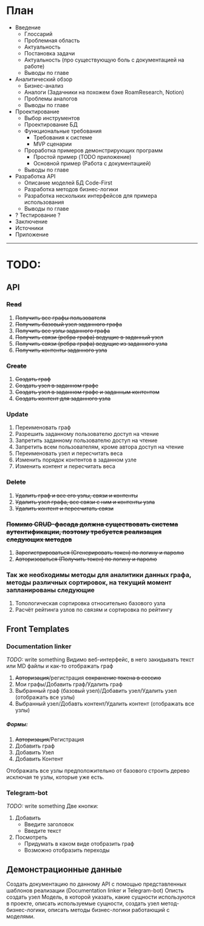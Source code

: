 # План
- Введение
    - Глоссарий
    - Проблемная область
    - Актуальность
    - Постановка задачи
    - Актуальность (про существующую боль с документацией на работе)
    - Выводы по главе
- Аналитический обзор
    - Бизнес-анализ
    - Аналоги (Задачники на похожем бэке RoamResearch, Notion)
    - Проблемы аналогов
    - Выводы по главе
- Проектирование
    - Выбор инструментов
    - Проектирование БД
    - Функциональные требования
        - Требования к системе
        - MVP сценарии
    - Проработка примеров демонстрирующих программ
        - Простой пример (TODO приложение)
        - Основной пример (Работа с документацией)
    - Выводы по главе
- Разработка API
    - Описание моделей БД Code-First
    - Разработка методов бизнес-логики
    - Разработка нескольких интерфейсов для примера использования
    - Выводы по главе
- ? Тестирование ?
- Заключение
- Источники
- Приложение

---
# TODO:
## API
### ~~Read~~
1.	~~Получить все графы пользователя~~
2.	~~Получить базовый узел заданного графа~~
3.	~~Получить все узлы заданного графа~~
4.	~~Получить связи (ребра графа) ведущие в заданный узел~~
5.	~~Получить связи (ребра графа) ведущие из заданного узла~~
6.	~~Получить контенты заданного узла~~

### ~~Create~~
1.	~~Создать граф~~
2.	~~Создать узел в заданном графе~~
3.	~~Создать узел в заданном графе и заданным контентом~~
4.	~~Создать контент для заданного узла~~

### Update
1.	Переименовать граф
2.	Разрешить заданному пользователю доступ на чтение
3.	Запретить заданному пользователю доступ на чтение
4.	Запретить всем пользователям, кроме автора доступ на чтение
5.	Переименовать узел и пересчитать веса
6.	Изменить порядок контентов в заданном узле
7.	Изменить контент и пересчитать веса

### ~~Delete~~
1.	~~Удалить граф и все его узлы, связи и контенты~~
2.	~~Удалить узел графа, все связи с ним и контенты узла~~
3.	~~Удалить контент и пересчитать связи~~

### ~~Помимо CRUD-фасада должна существовать система аутентификации, поэтому требуется реализация следующих методов~~
1.	~~Зарегистрироваться (Сгенерировать токен) по логину и паролю~~
2.	~~Авторизоваться (Получить токен) по логину и паролю~~

### Так же необходимы методы для аналитики данных графа, методы различных сортировок, на текущий момент запланированы следующие
1.	Топологическая сортировка относительно базового узла
2.	Расчёт рейтинга узлов по связям и сортировка по рейтингу

## Front Templates
### Documentation linker
_TODO:_ write something
Видимо веб-интерфейс, в него закидывать текст или MD файлы и как-то отображать граф
1. ~~Авторизация~~/регистрация ~~сохранение токена в сессию~~
2. Мои графы/Добавить граф/Удалить граф
3. Выбранный граф (базовый узел)/Добавить узел/Удалить узел (отображать все узлы)
4. Выбранный узел/Добавть контент/Удалить контент (отображать все узлы)

##### Формы:
1. ~~Авторизация~~/Регистрация
2. Добавить граф
3. Добавить Узел
4. Добавить Контент

Отображать все узлы предположительно от базового строить дерево исключая те узлы, которые уже есть.

### Telegram-bot
_TODO:_ write something
Две кнопки:
1. Добавить
    - Введите заголовок
    - Введите текст
2. Посмотреть
    - Придумать в каком виде отобразить граф
    - Возможно отобразить переходы

## Демонстрационные данные
Создать документацию по данному API с помощью представленных шаблонов реализации (Documentation linker и Telegram-bot)
Описть создать узел Модель, в которой указать, какие сущности используются в проекте, описать используемые сущности, создать узел метод-бизнес-логики, описать методы бизнес-логики работающий с моделями.
